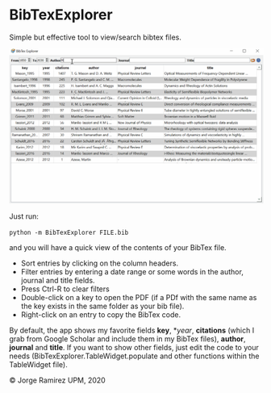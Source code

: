 # BibTexExplorer

Simple but effective tool to view/search bibtex files.

<img src="img/BasicUse.gif" width="600" >

Just run:

``python -m BibTexExplorer FILE.bib``

and you will have a quick view of the contents of your BibTex file.

   - Sort entries by clicking on the column headers.
   - Filter entries by entering a date range or some words in the author, journal and title fields.
   - Press Ctrl-R to clear filters
   - Double-click on a key to open the PDF (if a PDf with the same name as the key exists in the same folder as your bib file).
   - Right-click on an entry to copy the BibTex code.

By default, the app shows my favorite fields **key**, **year*, **citations** (which I grab from Google Scholar and include them in my BibTex files), **author**, **journal** and **title**. If you want to show other fields, just edit the code to your needs (BibTexExplorer.TableWidget.populate and other functions within the TableWidget file).

&copy; Jorge Ramirez UPM, 2020
